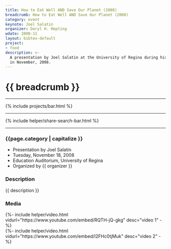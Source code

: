 ```yaml
---
title: How to Eat Well AND Save Our Planet (2008)
breadcrumb: How to Eat Well AND Save Our Planet (2008)
category: event
keynote: Joel Salatin
organizer: Daryl H. Hepting
wdate: 2008-11
layout: bibtex-default
project:
- food
description: >-
  A presentation by Joel Salatin at the University of Regina during his visit
  in November, 2008.
---
```

# {{ breadcrumb }}

* * *

<!-- Projects -->
{% include projects/bar.html %}

* * *

<!-- Social Share + Search Buttons -->
{% include helper/share-search-bar.html %}

* * *

### {{page.category | capitalize }}
- Presentation by Joel Salatin
- Tuesday, November 18, 2008
- Education Auditorium, University of Regina
- Organized by {{ organizer }}


### Description

{{ description }}

### Media

<div class="mb-2 p-3">
  {%- include helper/video.html
      vidurl="https://www.youtube.com/embed/RQTH-jQ-gkg"
      desc="video 1"
  -%}
</div>

<div class="mb-2 p-3">
  {%- include helper/video.html
      vidurl="https://www.youtube.com/embed/l2FHc0tjMuk"
      desc="video 2"
  -%}
</div>
